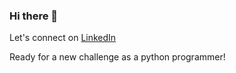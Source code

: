 ### Hi there 👋

Let's connect on [LinkedIn](https://www.linkedin.com/in/vervoort-joren/)

Ready for a new challenge as a python programmer! 
